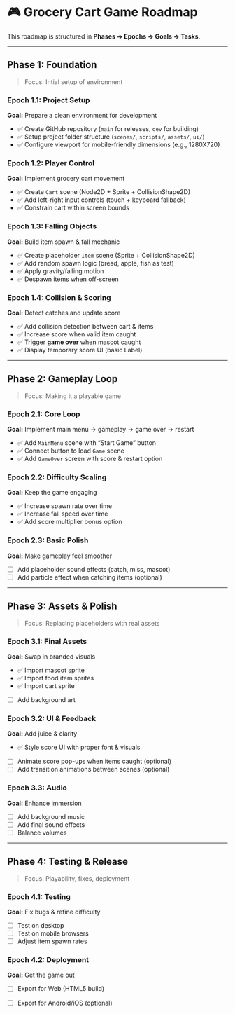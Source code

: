 # 🎮 Grocery Cart Game Roadmap

This roadmap is structured in **Phases → Epochs → Goals → Tasks**.

---

## **Phase 1: Foundation**

> Focus: Intial setup of environment

### **Epoch 1.1: Project Setup**

**Goal:** Prepare a clean environment for development
- ✅ Create GitHub repository (`main` for releases, `dev` for building)
- ✅ Setup project folder structure (`scenes/`, `scripts/`, `assets/`, `ui/`)
- ✅ Configure viewport for mobile-friendly dimensions (e.g., 1280X720)
### **Epoch 1.2: Player Control**

**Goal:** Implement grocery cart movement
- ✅ Create `Cart` scene (Node2D + Sprite + CollisionShape2D)
- ✅ Add left-right input controls (touch + keyboard fallback)
- ✅ Constrain cart within screen bounds

### **Epoch 1.3: Falling Objects**

**Goal:** Build item spawn & fall mechanic
- ✅ Create placeholder `Item` scene (Sprite + CollisionShape2D)
- ✅ Add random spawn logic (bread, apple, fish as test)
- ✅ Apply gravity/falling motion
- ✅ Despawn items when off-screen

### **Epoch 1.4: Collision & Scoring**

**Goal:** Detect catches and update score
- ✅ Add collision detection between cart & items
- ✅ Increase score when valid item caught
- ✅ Trigger **game over** when mascot caught
- ✅ Display temporary score UI (basic Label)

---

## **Phase 2: Gameplay Loop**

> Focus: Making it a playable game

### **Epoch 2.1: Core Loop**

**Goal:** Implement main menu → gameplay → game over → restart
- ✅ Add `MainMenu` scene with “Start Game” button
- ✅ Connect button to load `Game` scene
- ✅ Add `GameOver` screen with score & restart option

### **Epoch 2.2: Difficulty Scaling**

**Goal:** Keep the game engaging
- ✅ Increase spawn rate over time
- ✅ Increase fall speed over time
- ✅ Add score multiplier bonus option

### **Epoch 2.3: Basic Polish**

**Goal:** Make gameplay feel smoother
- [ ] Add placeholder sound effects (catch, miss, mascot)
- [ ] Add particle effect when catching items (optional)

---

## **Phase 3: Assets & Polish**

> Focus: Replacing placeholders with real assets

### **Epoch 3.1: Final Assets**

**Goal:** Swap in branded visuals
- ✅ Import mascot sprite
- ✅ Import food item sprites
- ✅ Import cart sprite
- [ ] Add background art

### **Epoch 3.2: UI & Feedback**

**Goal:** Add juice & clarity
- ✅ Style score UI with proper font & visuals
- [ ] Animate score pop-ups when items caught (optional)
- [ ] Add transition animations between scenes (optional)

### **Epoch 3.3: Audio**

**Goal:** Enhance immersion
- [ ] Add background music
- [ ] Add final sound effects
- [ ] Balance volumes

---

## **Phase 4: Testing & Release**

> Focus: Playability, fixes, deployment

### **Epoch 4.1: Testing**

**Goal:** Fix bugs & refine difficulty
- [ ] Test on desktop
- [ ] Test on mobile browsers
- [ ] Adjust item spawn rates

### **Epoch 4.2: Deployment**

**Goal:** Get the game out
- [ ] Export for Web (HTML5 build)
- [ ] Export for Android/iOS (optional)

